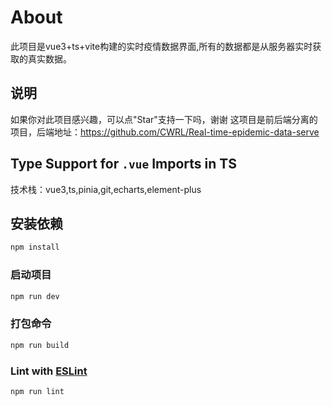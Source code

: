 # About
此项目是vue3+ts+vite构建的实时疫情数据界面,所有的数据都是从服务器实时获取的真实数据。


## 说明
如果你对此项目感兴趣，可以点"Star"支持一下吗，谢谢
这项目是前后端分离的项目，后端地址：https://github.com/CWRL/Real-time-epidemic-data-serve

## Type Support for `.vue` Imports in TS
技术栈：vue3,ts,pinia,git,echarts,element-plus


## 安装依赖

```sh
npm install
```

### 启动项目

```sh
npm run dev
```

### 打包命令

```sh
npm run build 
```

### Lint with [ESLint](https://eslint.org/)

```sh
npm run lint
```
